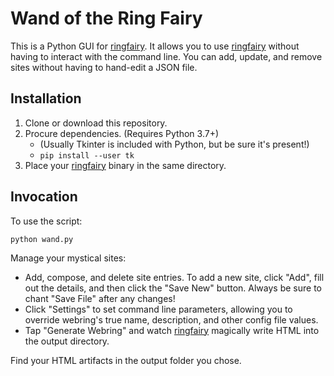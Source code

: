 # Wand of the Ring Fairy

This is a Python GUI for [ringfairy](https://github.com/k3rs3d/ringfairy). It allows you to use [ringfairy](https://github.com/k3rs3d/ringfairy) without having to interact with the command line. You can add, update, and remove sites without having to hand-edit a JSON file. 

## Installation

1. Clone or download this repository.
2. Procure dependencies. (Requires Python 3.7+)
    - (Usually Tkinter is included with Python, but be sure it's present!)
    - `pip install --user tk`
3. Place your [ringfairy](https://github.com/k3rs3d/ringfairy) binary in the same directory.

## Invocation

To use the script:

`python wand.py`

Manage your mystical sites:
- Add, compose, and delete site entries. To add a new site, click "Add", fill out the details, and then click the "Save New" button. Always be sure to chant "Save File" after any changes!
- Click "Settings" to set command line parameters, allowing you to override webring's true name, description, and other config file values.
- Tap "Generate Webring" and watch [ringfairy](https://github.com/k3rs3d/ringfairy) magically write HTML into the output directory.

Find your HTML artifacts in the output folder you chose. 
